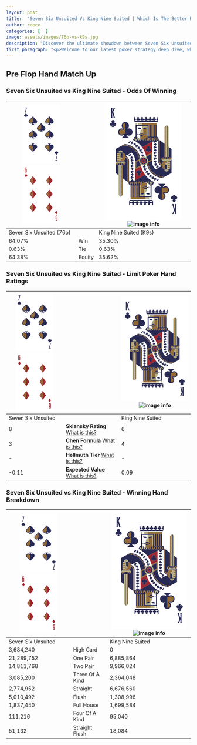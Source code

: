 ```yaml
---
layout: post
title:  "Seven Six Unsuited Vs King Nine Suited | Which Is The Better Hand In Poker? A Complete Guide"
author: reece
categories: [  ]
image: assets/images/76o-vs-k9s.jpg
description: "Discover the ultimate showdown between Seven Six Unsuited and King Nine Suited in poker! Uncover the odds, strategies, and scenarios where one hand triumphs over the other. Get ready to up your poker game with this thrilling analysis."
first_paragraph: "<p>Welcome to our latest poker strategy deep dive, where we're pitting two distinct hands against each other in a high-stakes showdown: Seven Six Unsuited vs King Nine Suited.</p><p>In the dynamic world of poker, every decision counts, and knowing which hand holds the upper hand is key to your success at the table.</p><p>In this article, we'll dissect these two hands, explore the scenarios where one dominates the other, and equip you with the knowledge to make strategic choices that can tip the odds in your favor.</p><p>Get ready to unravel the intriguing dynamics of these poker hands and elevate your game to new heights.</p>"
---
```




[comment]: # (sp0)

## Pre Flop Hand Match Up

<div class="table hand-ratings" markdown="1"> 



### Seven Six Unsuited vs King Nine Suited - Odds Of Winning


    
| ![image info](assets/images/hand1/7.png) ![image info](assets/images/hand1/6o.png) |  | ![image info](assets/images/hand2/K.png) ![image info](assets/images/hand2/9s.png) |
| -------- | -------- | -------- |
| Seven Six Unsuited (76o) |  | King Nine Suited (K9s) |
| 64.07% | Win | 35.30% |
| 0.63% | Tie | 0.63% |
| 64.38% | Equity | 35.62% |




[comment]: # (sp1)



### Seven Six Unsuited vs King Nine Suited - Limit Poker Hand Ratings


    
| ![image info](assets/images/hand1/7.png) ![image info](assets/images/hand1/6o.png) |  | ![image info](assets/images/hand2/K.png) ![image info](assets/images/hand2/9s.png) |
| -------- | -------- | -------- |
| Seven Six Unsuited |  | King Nine Suited |
| 8 | **Sklansky Rating** [What is this?](/sklansky-rating-explained) | 6 |
| 3 | **Chen Formula** [What is this?](/chen-formula-explained) | 4 |
| - | **Hellmuth Tier** [What is this?](/Hellmuth-tier-explained) | - |
| -0.11 | **Expected Value** [What is this?](/expected-value-explained) | 0.09 |




[comment]: # (sp2)



### Seven Six Unsuited vs King Nine Suited - Winning Hand Breakdown


    
| ![image info](assets/images/hand1/7.png) ![image info](assets/images/hand1/6o.png) |  | ![image info](assets/images/hand2/K.png) ![image info](assets/images/hand2/9s.png) |
| -------- | -------- | -------- |
| Seven Six Unsuited |  | King Nine Suited |
| 3,684,240 | High Card | 0 |
| 21,289,752 | One Pair | 6,885,864 |
| 14,811,768 | Two Pair | 9,966,024 |
| 3,085,200 | Three Of A Kind | 2,364,048 |
| 2,774,952 | Straight | 6,676,560 |
| 5,010,492 | Flush | 1,308,996 |
| 1,837,440 | Full House | 1,699,584 |
| 111,216 | Four Of A Kind | 95,040 |
| 51,132 | Straight Flush | 18,084 |




[comment]: # (sp3)



</div>

[comment]: # (sp4)



[comment]: # (sp5)

